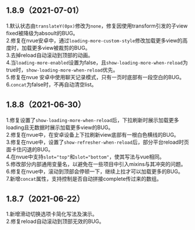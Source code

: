 ## 1.8.9（2021-07-01）
1.默认状态由`translateY(0px)`修改为`none`，修复因使用transform引发的子view fixed被降级为absoult的BUG。  
2.修复在nvue安卓中，通过`loading-more-custom-style`修改加载更多view的高度时，加载更多view被裁剪的BUG。  
3.去掉reload自动滚动到顶部的动画。  
4.当`loading-more-enabled`设置为false，且`show-loading-more-when-reload`为true时，`show-loading-more-when-reload`优先。  
5.修复在nvue 安卓中使用聊天记录模式，只有一页时底部有一段空白的BUG。  
6.`concat`为false时，不再自动清空list。  
## 1.8.8（2021-06-30）
1.修复设置了`show-loading-more-when-reload`后，下拉刷新时展示加载更多loading且无数据时展示加载更多view的BUG。  
2.修复在nvue中，在安卓设备上下拉刷新view底部有一根白色横线的BUG。  
3.修复在nvue中，设置了`show-refresher-when-reload`后，部分平台reload时页面卡住闪退的BUG。  
4.在nvue中支持`slot="top"`和`slot="bottom"`，使其写法与vue相同。  
5.修改部分内部通用变量名，以避免在一些项目中引入mixins与其冲突的问题。  
6.修复在nvue中，滚动到顶部会停顿一下，继续上拉才可以加载更多的BUG。  
7.新增`concat`属性，支持控制是否自动拼接complete传过来的数组。
## 1.8.7（2021-06-22）
1.新增滑动切换选项卡简化写法及演示。  
2.修复reload自动滚动到顶部无效的BUG。
